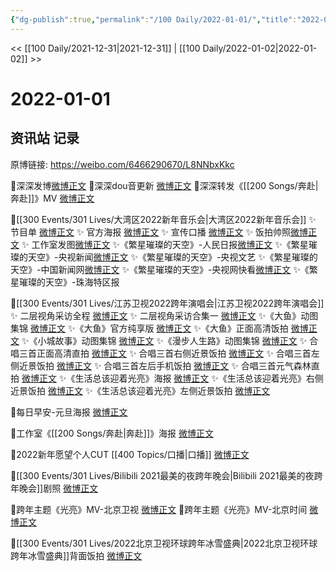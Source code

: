 ```yaml
---
{"dg-publish":true,"permalink":"/100 Daily/2022-01-01/","title":"2022-01-01","created":"2022-12-22T16:51:44.000+08:00","updated":"2023-04-11T14:46:35.000+08:00"}
---
```



<< [[100 Daily/2021-12-31\|2021-12-31]] | [[100 Daily/2022-01-02\|2022-01-02]] >>

# 2022-01-01

## 资讯站 记录

原博链接: https://weibo.com/6466290670/L8NNbxKkc

🌟深深发博[微博正文](https://m.weibo.cn/6466290670/4720964921461867)
🌟深深dou音更新 [微博正文](https://m.weibo.cn/6466290670/4720952124378089)
🌟深深转发《[[200 Songs/奔赴\|奔赴]]》MV [微博正文](https://m.weibo.cn/6466290670/4720836416112599)

🌟[[300 Events/301 Lives/大湾区2022新年音乐会\|大湾区2022新年音乐会]]
✨ 节目单 [微博正文](https://m.weibo.cn/6466290670/4720840555365989)
✨ 官方海报 [微博正文](https://m.weibo.cn/6466290670/4720825071046665)
✨ 宣传口播 [微博正文](https://m.weibo.cn/6466290670/4720870024547378)
✨ 饭拍帅照[微博正文](https://m.weibo.cn/5516625428/4720967315621093)
✨ 工作室发图[微博正文](https://m.weibo.cn/6466290670/4720981941162782)
✨《繁星璀璨的天空》-人民日报[微博正文](https://m.weibo.cn/6466290670/4720958474819017)
✨《繁星璀璨的天空》-央视新闻[微博正文](https://m.weibo.cn/6466290670/4720974114588315)
✨《繁星璀璨的天空》-央视文艺[](https://m.weibo.cn/2210168325/4720979848726443)
✨《繁星璀璨的天空》-中国新闻网[微博正文](https://m.weibo.cn/1784473157/4720968474561053)
✨《繁星璀璨的天空》-央视网快看[微博正文](https://m.weibo.cn/1977460817/4720959157703076)
✨《繁星璀璨的天空》-珠海特区报[](https://m.weibo.cn/1736708753/4720969586051161)

🌟[[300 Events/301 Lives/江苏卫视2022跨年演唱会\|江苏卫视2022跨年演唱会]]
✨ 二层视角采访全程 [微博正文](https://m.weibo.cn/6466290670/4720772146529928)
✨ 二层视角采访合集一 [微博正文](https://m.weibo.cn/6466290670/4720774101862765)
✨《大鱼》动图集锦 [微博正文](https://m.weibo.cn/6466290670/4720774085346215)
✨《大鱼》官方纯享版 [微博正文](https://m.weibo.cn/6466290670/4720772126085600)
✨《大鱼》正面高清饭拍 [微博正文](https://m.weibo.cn/6466290670/4720771610706155)
✨《小城故事》动图集锦 [微博正文](https://m.weibo.cn/6466290670/4720775247169789)
✨《漫步人生路》动图集锦 [微博正文](https://m.weibo.cn/6466290670/4720774780553767)
✨ 合唱三首正面高清直拍 [微博正文](https://m.weibo.cn/6466290670/4720953063641551)
✨ 合唱三首右侧近景饭拍 [微博正文](https://m.weibo.cn/6466290670/4720771143828304)
✨ 合唱三首左侧近景饭拍 [微博正文](https://m.weibo.cn/6466290670/4720773752947142)
✨ 合唱三首左后手机饭拍 [微博正文](https://m.weibo.cn/6466290670/4720775875266246)
✨ 合唱三首元气森林直拍 [微博正文](https://m.weibo.cn/6466290670/4720780624003426)
✨《生活总该迎着光亮》海报 [微博正文](https://m.weibo.cn/6466290670/4720771480160546)
✨《生活总该迎着光亮》右侧近景饭拍 [微博正文](https://m.weibo.cn/6466290670/4720772567008945)
✨《生活总该迎着光亮》左侧近景饭拍 [微博正文](https://m.weibo.cn/6466290670/4720772843571164)

🌟每日早安-元旦海报 [微博正文](https://m.weibo.cn/6466290670/4720751335441577)

🌟工作室《[[200 Songs/奔赴\|奔赴]]》海报 [微博正文](https://m.weibo.cn/6466290670/4720825086771851)

🌟2022新年愿望个人CUT [[400 Topics/口播\|口播]] [微博正文](https://m.weibo.cn/6466290670/4720823497918022)

🌟[[300 Events/301 Lives/Bilibili 2021最美的夜跨年晚会\|Bilibili 2021最美的夜跨年晚会]]剧照 [微博正文](https://m.weibo.cn/6466290670/4720788840125044)

🌟跨年主题《光亮》MV-北京卫视 [微博正文](https://m.weibo.cn/6466290670/4720868456402623)
🌟跨年主题《光亮》MV-北京时间 [微博正文](https://m.weibo.cn/6466290670/4720924554692348)

🌟[[300 Events/301 Lives/2022北京卫视环球跨年冰雪盛典\|2022北京卫视环球跨年冰雪盛典]]背面饭拍 [微博正文](https://m.weibo.cn/6466290670/4720952715251722)

